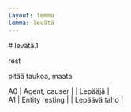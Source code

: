 ```yaml
---
layout: lemma
lemma: levätä
---
```


<div class="sense">
# <span class="sensename">levätä.1</span>

<span class="description">rest</span>

<span class="description">pitää taukoa, maata</span>

A0 | Agent, causer |   | Lepääjä |  
A1 | Entity resting |   | Lepäävä taho |  

</div>

